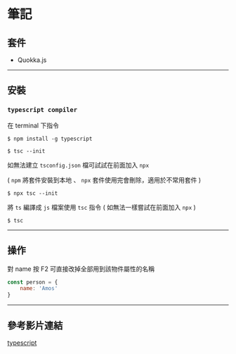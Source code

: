 # 筆記
## 套件
- Quokka.js

---

## 安裝 
### `typescript compiler`
在 terminal 下指令 

```properties
$ npm install -g typescript
```
```properties
$ tsc --init
```

如無法建立 `tsconfig.json` 檔可試試在前面加入 `npx`

( `npm` 將套件安裝到本地 、 `npx` 套件使用完會刪除，適用於不常用套件 )

```properties
$ npx tsc --init
```
將 `ts` 編譯成 `js` 檔案使用 `tsc` 指令 ( 如無法一樣嘗試在前面加入 `npx` )

```properties
$ tsc
```
    
---

## 操作
對 name 按 F2 可直接改掉全部用到該物件屬性的名稱

```javaScript
const person = {
    name: 'Amos'
}
```

---

## 參考影片連結
[typescript](https://www.youtube.com/watch?v=seNBnxXHj9E)

